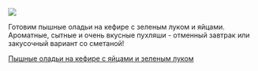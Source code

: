 <!--2025-05-30 10:41:59-->
<div class="yb">
  <div class="rss finecooking"><a href="https://fine-cooking.ru/recipe/pyshnye-oladi-na-kefire-s-yaycami-i-zelenym-lukom"><img src="https://fine-cooking.ru/images/recipe/pyshnye-oladi-na-kefire-s-yaycami-i-zelenym-lukom/photo/960w.jpg"></a><p>Готовим пышные оладьи на кефире с зеленым луком и яйцами. Ароматные, сытные и очень вкусные пухляши - отменный завтрак или закусочный вариант со сметаной!</p>
 <p class="titl"><a href="https://fine-cooking.ru/recipe/pyshnye-oladi-na-kefire-s-yaycami-i-zelenym-lukom">Пышные оладьи на кефире с яйцами и зеленым луком</a></p></div>
</div>
